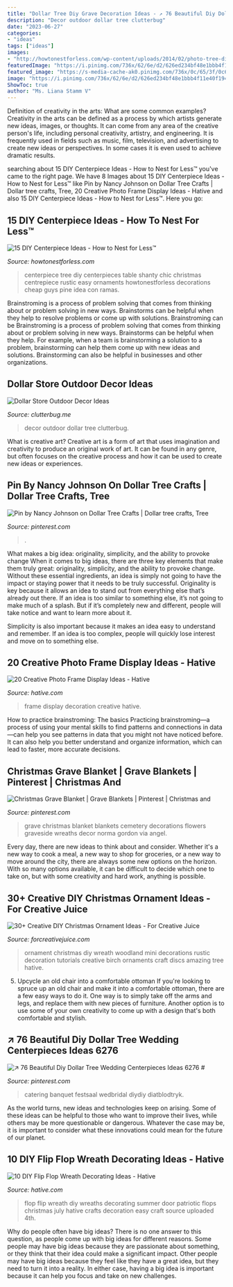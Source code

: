 ```yaml
---
title: "Dollar Tree Diy Grave Decoration Ideas - ↗️ 76 Beautiful Diy Dollar Tree Wedding Centerpieces Ideas 6276 #"
description: "Decor outdoor dollar tree clutterbug"
date: "2023-06-27"
categories:
- "ideas"
tags: ["ideas"]
images:
- "http://howtonestforless.com/wp-content/uploads/2014/02/photo-tree-diy-centerpiece.jpg"
featuredImage: "https://i.pinimg.com/736x/62/6e/d2/626ed234bf48e1bbb4f11e40f194a24b.jpg"
featured_image: "https://s-media-cache-ak0.pinimg.com/736x/0c/65/3f/0c653f2e71fc068e6cf738c34f60df21.jpg"
image: "https://i.pinimg.com/736x/62/6e/d2/626ed234bf48e1bbb4f11e40f194a24b.jpg"
ShowToc: true
author: "Ms. Liana Stamm V"
---
```



Definition of creativity in the arts: What are some common examples?
Creativity in the arts can be defined as a process by which artists generate new ideas, images, or thoughts. It can come from any area of the creative person's life, including personal creativity, artistry, and engineering. It is frequently used in fields such as music, film, television, and advertising to create new ideas or perspectives. In some cases it is even used to achieve dramatic results.

	

		
searching about 15 DIY Centerpiece Ideas - How to Nest for Less™ you've came to the right page. We have 8 Images about 15 DIY Centerpiece Ideas - How to Nest for Less™ like Pin by Nancy Johnson on Dollar Tree Crafts | Dollar tree crafts, Tree, 20 Creative Photo Frame Display Ideas - Hative and also 15 DIY Centerpiece Ideas - How to Nest for Less™. Here you go:
		
    
## 15 DIY Centerpiece Ideas - How To Nest For Less™

<img loading=lazy src="http://howtonestforless.com/wp-content/uploads/2014/02/photo-tree-diy-centerpiece.jpg" onerror="this.onerror=null;this.src='https://tse3.mm.bing.net/th?id=OIP.wUbWoKRtCowFJG5MkPb87AHaLH&amp;pid=15.1';" alt="15 DIY Centerpiece Ideas - How to Nest for Less™">

_Source: howtonestforless.com_

>centerpiece tree diy centerpieces table shanty chic christmas centrepiece rustic easy ornaments howtonestforless decorations cheap guys pine idea con ramas. 

	

Brainstroming is a process of problem solving that comes from thinking about or problem solving in new ways. Brainstorms can be helpful when they help to resolve problems or come up with solutions. Brainstroming can be
Brainstroming is a process of problem solving that comes from thinking about or problem solving in new ways. Brainstorms can be helpful when they help. For example, when a team is brainstorming a solution to a problem, brainstorming can help them come up with new ideas and solutions. Brainstorming can also be helpful in businesses and other organizations.

    
## Dollar Store Outdoor Decor Ideas

<img loading=lazy src="http://clutterbug.me/wp-content/uploads/2019/05/IMG_0995.jpg" onerror="this.onerror=null;this.src='https://tse4.mm.bing.net/th?id=OIP.uAZIfkr53kr0XV_5hvOqSgHaE8&amp;pid=15.1';" alt="Dollar Store Outdoor Decor Ideas">

_Source: clutterbug.me_

>decor outdoor dollar tree clutterbug. 

	

What is creative art?
Creative art is a form of art that uses imagination and creativity to produce an original work of art. It can be found in any genre, but often focuses on the creative process and how it can be used to create new ideas or experiences.

    
## Pin By Nancy Johnson On Dollar Tree Crafts | Dollar Tree Crafts, Tree

<img loading=lazy src="https://i.pinimg.com/736x/62/6e/d2/626ed234bf48e1bbb4f11e40f194a24b.jpg" onerror="this.onerror=null;this.src='https://tse1.mm.bing.net/th?id=OIP.XkXJow3YpfYwGnESZjijBQHaJ9&amp;pid=15.1';" alt="Pin by Nancy Johnson on Dollar Tree Crafts | Dollar tree crafts, Tree">

_Source: pinterest.com_

>. 

	

What makes a big idea: originality, simplicity, and the ability to provoke change
When it comes to big ideas, there are three key elements that make them truly great: originality, simplicity, and the ability to provoke change. Without these essential ingredients, an idea is simply not going to have the impact or staying power that it needs to be truly successful.
 Originality is key because it allows an idea to stand out from everything else that’s already out there. If an idea is too similar to something else, it’s not going to make much of a splash. But if it’s completely new and different, people will take notice and want to learn more about it.

Simplicity is also important because it makes an idea easy to understand and remember. If an idea is too complex, people will quickly lose interest and move on to something else.

    
## 20 Creative Photo Frame Display Ideas - Hative

<img loading=lazy src="https://hative.com/wp-content/uploads/2014/08/photo-frame-ideas/15-stairwell-photo-wall-decoration.jpg" onerror="this.onerror=null;this.src='https://tse1.mm.bing.net/th?id=OIP.DDzoKH5ls5A57y_QTRu71AHaLH&amp;pid=15.1';" alt="20 Creative Photo Frame Display Ideas - Hative">

_Source: hative.com_

>frame display decoration creative hative. 

	

How to practice brainstroming: The basics
Practicing brainstroming—a process of using your mental skills to find patterns and connections in data—can help you see patterns in data that you might not have noticed before. It can also help you better understand and organize information, which can lead to faster, more accurate decisions.

    
## Christmas Grave Blanket | Grave Blankets | Pinterest | Christmas And

<img loading=lazy src="https://s-media-cache-ak0.pinimg.com/736x/0c/65/3f/0c653f2e71fc068e6cf738c34f60df21.jpg" onerror="this.onerror=null;this.src='https://tse1.mm.bing.net/th?id=OIP.RrgEu7b2oqrv5Ab2pyxk5AHaJ6&amp;pid=15.1';" alt="Christmas Grave Blanket | Grave Blankets | Pinterest | Christmas and">

_Source: pinterest.com_

>grave christmas blanket blankets cemetery decorations flowers graveside wreaths decor norma gordon via angel. 

	

Every day, there are new ideas to think about and consider. Whether it's a new way to cook a meal, a new way to shop for groceries, or a new way to move around the city, there are always some new options on the horizon. With so many options available, it can be difficult to decide which one to take on, but with some creativity and hard work, anything is possible.

    
## 30+ Creative DIY Christmas Ornament Ideas - For Creative Juice

<img loading=lazy src="https://i1.wp.com/forcreativejuice.com/wp-content/uploads/2016/09/1-diy-christmas-ornaments.jpg?fit=600%2C900" onerror="this.onerror=null;this.src='https://tse4.mm.bing.net/th?id=OIP.DV3MQsWuAxke8LiR42r26wHaLH&amp;pid=15.1';" alt="30+ Creative DIY Christmas Ornament Ideas - For Creative Juice">

_Source: forcreativejuice.com_

>ornament christmas diy wreath woodland mini decorations rustic decoration tutorials creative birch ornaments craft discs amazing tree hative. 

	

5. Upcycle an old chair into a comfortable ottoman
If you're looking to spruce up an old chair and make it into a comfortable ottoman, there are a few easy ways to do it. One way is to simply take off the arms and legs, and replace them with new pieces of furniture. Another option is to use some of your own creativity to come up with a design that's both comfortable and stylish.

    
## ↗️ 76 Beautiful Diy Dollar Tree Wedding Centerpieces Ideas 6276 #

<img loading=lazy src="https://i.pinimg.com/736x/b5/3e/aa/b53eaa190897b29fe9b583f1d8b16da3.jpg" onerror="this.onerror=null;this.src='https://tse3.mm.bing.net/th?id=OIP.5y9TEla1jq0xC-t0ybTTHwHaJ3&amp;pid=15.1';" alt="↗️ 76 Beautiful Diy Dollar Tree Wedding Centerpieces Ideas 6276 #">

_Source: pinterest.com_

>catering banquet festsaal wedbridal diydiy diatblodtryk. 

	

As the world turns, new ideas and technologies keep on arising. Some of these ideas can be helpful to those who want to improve their lives, while others may be more questionable or dangerous. Whatever the case may be, it is important to consider what these innovations could mean for the future of our planet.

    
## 10 DIY Flip Flop Wreath Decorating Ideas - Hative

<img loading=lazy src="http://hative.com/wp-content/uploads/2015/02/flip-flop-wreath-ideas/6-diy-flip-flop-wreath-decorating-ideas.jpg" onerror="this.onerror=null;this.src='https://tse1.mm.bing.net/th?id=OIP.xvZDEkE53Q-p7DIlZse9iQHaJ6&amp;pid=15.1';" alt="10 DIY Flip Flop Wreath Decorating Ideas - Hative">

_Source: hative.com_

>flop flip wreath diy wreaths decorating summer door patriotic flops christmas july hative crafts decoration easy craft source uploaded 4th. 

	

Why do people often have big ideas?
There is no one answer to this question, as people come up with big ideas for different reasons. Some people may have big ideas because they are passionate about something, or they think that their idea could make a significant impact. Other people may have big ideas because they feel like they have a great idea, but they need to turn it into a reality. In either case, having a big idea is important because it can help you focus and take on new challenges.

